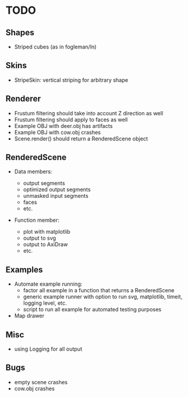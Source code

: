 # TODO

## Shapes

- Striped cubes (as in fogleman/ln)

## Skins

- StripeSkin: vertical striping for arbitrary shape

## Renderer

- Frustum filtering should take into account Z direction as well
- Frustum filtering should apply to faces as well
- Example OBJ with deer.obj has artifacts
- Example OBJ with cow.obj crashes
- Scene.render() should return a RenderedScene object
 
## RenderedScene

- Data members:
    - output segments
    - optimized output segments
    - unmasked input segments
    - faces
    - etc.
    
- Function member:
    - plot with matplotlib
    - output to svg
    - output to AxiDraw
    - etc. 

## Examples

- Automate example running:
    - factor all example in a function that returns a RenderedScene
    - generic example runner with option to run svg, matplotlib, timeit, logging level, etc.
    - script to run all example for automated testing purposes
- Map drawer

## Misc

- using Logging for all output

## Bugs

- empty scene crashes
- cow.obj crashes
